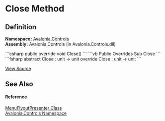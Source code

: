 # Close Method




## Definition
**Namespace:** <a href="N_Avalonia_Controls">Avalonia.Controls</a>  
**Assembly:** Avalonia.Controls (in Avalonia.Controls.dll)

<Tabs groupId="api-code-preview">
<TabItem value="csharp" label="C#">
```csharp
public override void Close()
```
</TabItem>
<TabItem value="vb" label="VB">
```vb
Public Overrides Sub Close
```
</TabItem>
<TabItem value="fsharp" label="F#">
```fsharp
abstract Close : unit -> unit 
override Close : unit -> unit 
```
</TabItem>
</Tabs>



<a href="https://github.com/AvaloniaUI/Avalonia/tree/master/src/Avalonia.Controls/Flyouts/MenuFlyoutPresenter.cs#L24" title="View the source code">View Source</a>



## See Also


#### Reference
<a href="T_Avalonia_Controls_MenuFlyoutPresenter">MenuFlyoutPresenter Class</a>  
<a href="N_Avalonia_Controls">Avalonia.Controls Namespace</a>  

